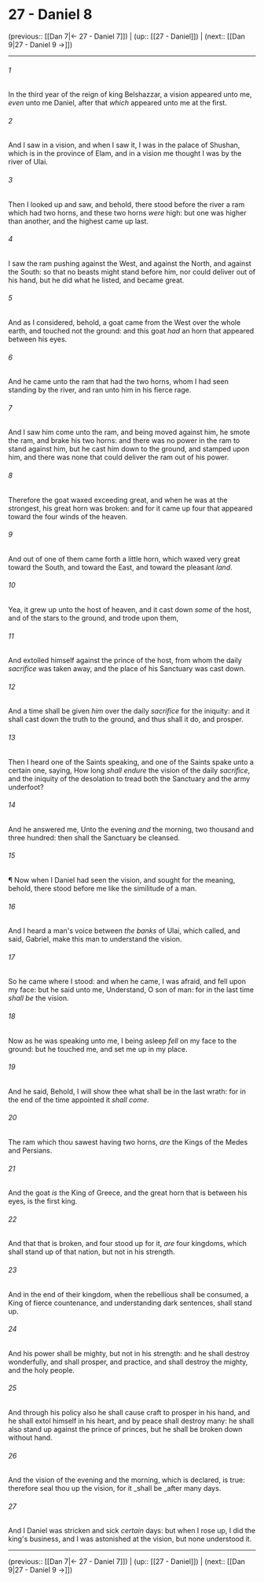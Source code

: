 # 27 - Daniel 8

(previous:: [[Dan 7|← 27 - Daniel 7]]) | (up:: [[27 - Daniel]]) | (next:: [[Dan 9|27 - Daniel 9 →]])

***


###### 1 
In the third year of the reign of king Belshazzar, a vision appeared unto me, _even_ unto me Daniel, after that _which_ appeared unto me at the first. 

###### 2 
And I saw in a vision, and when I saw it, I was in the palace of Shushan, which is in the province of Elam, and in a vision me thought I was by the river of Ulai. 

###### 3 
Then I looked up and saw, and behold, there stood before the river a ram which had two horns, and these two horns _were_ high: but one was higher than another, and the highest came up last. 

###### 4 
I saw the ram pushing against the West, and against the North, and against the South: so that no beasts might stand before him, nor could deliver out of his hand, but he did what he listed, and became great. 

###### 5 
And as I considered, behold, a goat came from the West over the whole earth, and touched not the ground: and this goat _had_ an horn that appeared between his eyes. 

###### 6 
And he came unto the ram that had the two horns, whom I had seen standing by the river, and ran unto him in his fierce rage. 

###### 7 
And I saw him come unto the ram, and being moved against him, he smote the ram, and brake his two horns: and there was no power in the ram to stand against him, but he cast him down to the ground, and stamped upon him, and there was none that could deliver the ram out of his power. 

###### 8 
Therefore the goat waxed exceeding great, and when he was at the strongest, his great horn was broken: and for it came up four that appeared toward the four winds of the heaven. 

###### 9 
And out of one of them came forth a little horn, which waxed very great toward the South, and toward the East, and toward the pleasant _land_. 

###### 10 
Yea, it grew up unto the host of heaven, and it cast down _some_ of the host, and of the stars to the ground, and trode upon them, 

###### 11 
And extolled himself against the prince of the host, from whom the daily _sacrifice_ was taken away, and the place of his Sanctuary was cast down. 

###### 12 
And a time shall be given _him_ over the daily _sacrifice_ for the iniquity: and it shall cast down the truth to the ground, and thus shall it do, and prosper. 

###### 13 
Then I heard one of the Saints speaking, and one of the Saints spake unto a certain one, saying, How long _shall endure_ the vision of the daily _sacrifice_, and the iniquity of the desolation to tread both the Sanctuary and the army underfoot? 

###### 14 
And he answered me, Unto the evening _and_ the morning, two thousand and three hundred: then shall the Sanctuary be cleansed. 

###### 15 
¶ Now when I Daniel had seen the vision, and sought for the meaning, behold, there stood before me like the similitude of a man. 

###### 16 
And I heard a man's voice between _the banks_ of Ulai, which called, and said, Gabriel, make this man to understand the vision. 

###### 17 
So he came where I stood: and when he came, I was afraid, and fell upon my face: but he said unto me, Understand, O son of man: for in the last time _shall be_ the vision. 

###### 18 
Now as he was speaking unto me, I being asleep _fell_ on my face to the ground: but he touched me, and set me up in my place. 

###### 19 
And he said, Behold, I will show thee what shall be in the last wrath: for in the end of the time appointed it _shall come_. 

###### 20 
The ram which thou sawest having two horns, _are_ the Kings of the Medes and Persians. 

###### 21 
And the goat _is_ the King of Greece, and the great horn that is between his eyes, is the first king. 

###### 22 
And that that is broken, and four stood up for it, _are_ four kingdoms, which shall stand up of that nation, but not in his strength. 

###### 23 
And in the end of their kingdom, when the rebellious shall be consumed, a King of fierce countenance, and understanding dark sentences, shall stand up. 

###### 24 
And his power shall be mighty, but not in his strength: and he shall destroy wonderfully, and shall prosper, and practice, and shall destroy the mighty, and the holy people. 

###### 25 
And through his policy also he shall cause craft to prosper in his hand, and he shall extol himself in his heart, and by peace shall destroy many: he shall also stand up against the prince of princes, but he shall be broken down without hand. 

###### 26 
And the vision of the evening and the morning, which is declared, is true: therefore seal thou up the vision, for it _shall be _after many days. 

###### 27 
And I Daniel was stricken and sick _certain_ days: but when I rose up, I did the king's business, and I was astonished at the vision, but none understood it.

***

(previous:: [[Dan 7|← 27 - Daniel 7]]) | (up:: [[27 - Daniel]]) | (next:: [[Dan 9|27 - Daniel 9 →]])
